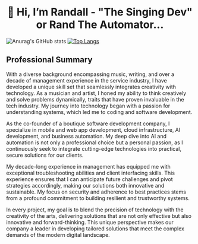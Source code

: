 
<h1 align="center">👋 Hi, I’m Randall - "The Singing Dev" or Rand The Automator...</h1>



![Anurag's GitHub stats](https://github-readme-stats.vercel.app/api?username=devdevvy&show_icons=true&theme=cobalt&hide=stars,issues)
[![Top Langs](https://github-readme-stats.vercel.app/api/top-langs/?username=devdevvy&layout=compact&theme=cobalt)](https://github.com/devdevvy/github-readme-stats)



## Professional Summary

With a diverse background encompassing music, writing, and over a decade of management experience in the service industry, I have developed a unique skill set that seamlessly integrates creativity with technology. As a musician and artist, I honed my ability to think creatively and solve problems dynamically, traits that have proven invaluable in the tech industry. My journey into technology began with a passion for understanding systems, which led me to coding and software development.

As the co-founder of a boutique software development company, I specialize in mobile and web app development, cloud infrastructure, AI development, and business automation. My deep dive into AI and automation is not only a professional choice but a personal passion, as I continuously seek to integrate cutting-edge technologies into practical, secure solutions for our clients.

My decade-long experience in management has equipped me with exceptional troubleshooting abilities and client interfacing skills. This experience ensures that I can anticipate future challenges and pivot strategies accordingly, making our solutions both innovative and sustainable. My focus on security and adherence to best practices stems from a profound commitment to building resilient and trustworthy systems.

In every project, my goal is to blend the precision of technology with the creativity of the arts, delivering solutions that are not only effective but also innovative and forward-thinking. This unique perspective makes our company a leader in developing tailored solutions that meet the complex demands of the modern digital landscape.


